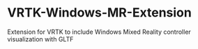 # VRTK-Windows-MR-Extension
Extension for VRTK to include Windows Mixed Reality controller visualization with GLTF
